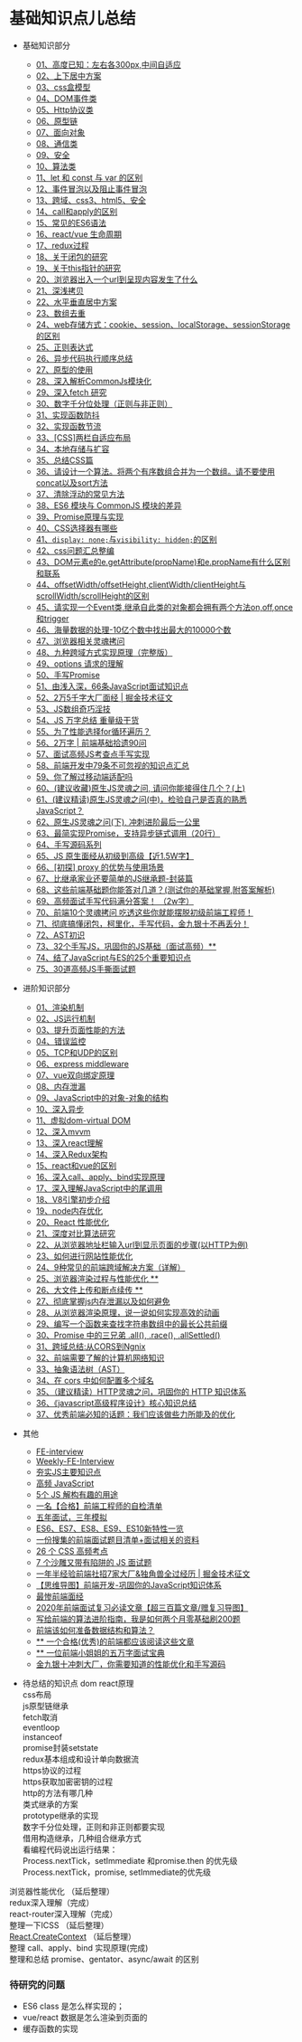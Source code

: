 # 基础知识点儿总结

- 基础知识部分
    - [01、高度已知：左右各300px,中间自适应](./01_01、基础知识部分1-10.md#class01-01)
    - [02、上下居中方案](./01_01、基础知识部分1-10.md#class01-02)
    - [03、css盒模型](./01_01、基础知识部分1-10.md#class01-03)
    - [04、DOM事件类](./01_01、基础知识部分1-10.md#class01-04)
    - [05、Http协议类](./01_01、基础知识部分1-10.md#class01-05)
    - [06、原型链](./01_01、基础知识部分1-10.md#class01-06)
    - [07、面向对象](./01_01、基础知识部分1-10.md#class01-07)
    - [08、通信类](./01_01、基础知识部分1-10.md#class01-08)
    - [09、安全](./01_01、基础知识部分1-10.md#class01-09)
    - [10、算法类](./01_01、基础知识部分1-10.md#class01-10)
    - [11、let 和 const 与 var 的区别](./01_02、基础知识部分11-20.md#class01-11)
    - [12、事件冒泡以及阻止事件冒泡](./01_02、基础知识部分11-20.md#class01-12)
    - [13、跨域、css3、html5、安全](./01_02、基础知识部分11-20.md#class01-13)
    - [14、call和apply的区别](./01_02、基础知识部分11-20.md#class01-14)
    - [15、常见的ES6语法](./01_02、基础知识部分11-20.md#class01-15)
    - [16、react/vue  生命周期](./01_02、基础知识部分11-20.md#class01-16)
    - [17、redux过程](./01_02、基础知识部分11-20.md#class01-17)
    - [18、关于闭包的研究](./01_02、基础知识部分11-20.md#class01-18)
    - [19、关于this指针的研究](./01_02、基础知识部分11-20.md#class01-19)
    - [20、浏览器出入一个url到呈现内容发生了什么](./01_02、基础知识部分11-20.md#class01-20)
    - [21、深浅拷贝](./01_03、基础知识部分21-30.md#class01-21)
    - [22、水平垂直居中方案](./01_03、基础知识部分21-30.md#class01-22)
    - [23、数组去重](./01_03、基础知识部分21-30.md#class01-23)
    - [24、web存储方式：cookie、session、localStorage、sessionStorage的区别](./01_03、基础知识部分21-30.md#class01-24)
    - [25、正则表达式](./01_03、基础知识部分21-30.md#class01-25)
    - [26、异步代码执行顺序总结](./01_03、基础知识部分21-30.md#class01-26)
    - [27、原型的使用](./01_03、基础知识部分21-30.md#class01-27)
    - [28、深入解析CommonJs模块化](./01_03、基础知识部分21-30.md#class01-28)
    - [29、深入fetch 研究](./01_03、基础知识部分21-30.md#class01-29)
    - [30、数字千分位处理（正则与非正则）](./01_03、基础知识部分21-30.md#class01-30)
    - [31、实现函数防抖](./01_04、基础知识部分31-40.md#class01-31)
    - [32、实现函数节流](./01_04、基础知识部分31-40.md#class01-32)
    - [33、[CSS]两栏自适应布局](./01_04、基础知识部分31-40.md#class01-33)
    - [34、本地存储与扩容](./01_04、基础知识部分31-40.md#class01-34)
    - [35、总结CSS篇](./01_04、基础知识部分31-40.md#class01-35)
    - [36、请设计一个算法。将两个有序数组合并为一个数组。请不要使用concat以及sort方法](./01_04、基础知识部分31-40.md#class01-36)
    - [37、清除浮动的常见方法](./01_04、基础知识部分31-40.md#class01-37)
    - [38、ES6 模块与 CommonJS 模块的差异](./01_04、基础知识部分31-40.md#class01-38)
    - [39、Promise原理与实现](./01_04、基础知识部分31-40.md#class01-39)
    - [40、CSS选择器有哪些](./01_04、基础知识部分31-40.md#class01-40)
    - [41、`display: none;`与`visibility: hidden;`的区别](./01_05、基础知识部分41-50.md#class01-41)
    - [42、css问题汇总整编](./01_05、基础知识部分41-50.md#class01-42)
    - [43、DOM元素e的e.getAttribute(propName)和e.propName有什么区别和联系](./01_05、基础知识部分41-50.md#class01-43)
    - [44、offsetWidth/offsetHeight,clientWidth/clientHeight与scrollWidth/scrollHeight的区别](./01_05、基础知识部分41-50.md#class01-44)
    - [45、请实现一个Event类,继承自此类的对象都会拥有两个方法on,off,once和trigger](./01_05、基础知识部分41-50.md#class01-45)
    - [46、海量数据的处理-10亿个数中找出最大的10000个数](./01_05、基础知识部分41-50.md#class01-46)
    - [47、浏览器相关灵魂拷问](./01_47、浏览器相关灵魂拷问.md)
    - [48、九种跨域方式实现原理（完整版）](https://juejin.im/post/5c23993de51d457b8c1f4ee1)
    - [49、options 请求的理解](https://juejin.im/post/5edef7b2e51d45784213ca24)
    - [50、手写Promise](https://juejin.im/post/5ea39ea251882573b86fadbe)
    - [51、由浅入深，66条JavaScript面试知识点](https://juejin.im/post/6844904200917221389)
    - [52、2万5千字大厂面经 | 掘金技术征文](https://juejin.im/post/6844903682455109640)
    - [53、JS数组奇巧淫技](https://juejin.im/post/6844904194919366669)
    - [54、JS 万字总结 重量级干货](https://juejin.im/post/6844904136161361933)
    - [55、为了性能选择for循环遍历？](https://juejin.im/post/6844904191425511432)
    - [56、2万字 | 前端基础拾遗90问](https://juejin.im/post/6844904116552990727)
    - [57、面试高频JS考查点手写实现](https://juejin.im/post/6844904095858294798)
    - [58、前端开发中79条不可忽视的知识点汇总](https://juejin.im/post/6844903951486156813)
    - [59、你了解过移动端适配吗](https://juejin.im/post/6844903631993454600)
    - [60、(建议收藏)原生JS灵魂之问, 请问你能接得住几个？(上)](https://juejin.im/post/6844903974378668039)
    - [61、(建议精读)原生JS灵魂之问(中)，检验自己是否真的熟悉JavaScript？](https://juejin.im/post/6844903986479251464)
    - [62、原生JS灵魂之问(下), 冲刺进阶最后一公里](https://juejin.im/post/6844904004007247880)
    - [63、最简实现Promise，支持异步链式调用（20行）](https://juejin.im/post/6844904094079926286)
    - [64、手写源码系列](https://juejin.im/post/6844904099994042375)
    - [65、JS 原生面经从初级到高级【近1.5W字】](https://juejin.im/post/6844903976081555470)
    - [66、[初探] proxy 的优势与使用场景](https://juejin.im/post/6844904191240962061)
    - [67、比继承家业还要简单的JS继承题-封装篇](https://juejin.im/post/6844904094948130824)
    - [68、这些前端基础题你能答对几道？(测试你的基础掌握,附答案解析)](https://juejin.im/post/6844904184962105357)
    - [69、高频面试手写代码满分答案！ （2w字）](https://juejin.im/post/6844904100354588679)
    - [70、前端10个灵魂拷问 吃透这些你就能摆脱初级前端工程师！](https://juejin.im/post/6857800782276902919)
    - [71、彻底搞懂闭包，柯里化，手写代码，金九银十不再丢分！](https://juejin.im/post/6864378349512065038)
    - [72、AST初识](https://juejin.im/post/6885146952877031432)
    - [73、32个手写JS，巩固你的JS基础（面试高频）**](https://juejin.im/post/6875152247714480136)
    - [74、结了JavaScript与ES的25个重要知识点](https://juejin.im/post/6872521948015329293)
    - [75、30道高频JS手撕面试题](https://juejin.im/post/6870319532955828231)
    
    
- 进阶知识部分
    - [01、渲染机制](./02_01、进阶知识部分1-10.md#class02-01)
    - [02、JS运行机制](./02_01、进阶知识部分1-10.md#class02-02)
    - [03、提升页面性能的方法](./02_01、进阶知识部分1-10.md#class02-03)
    - [04、错误监控](./02_01、进阶知识部分1-10.md#class02-04)
    - [05、TCP和UDP的区别](./02_01、进阶知识部分1-10.md#class02-05)
    - [06、express middleware](./02_01、进阶知识部分1-10.md#class02-06)
    - [07、vue双向绑定原理](./02_01、进阶知识部分1-10.md#class02-07)
    - [08、内存泄漏](./02_01、进阶知识部分1-10.md#class02-08)
    - [09、JavaScript中的对象-对象的结构](./02_01、进阶知识部分1-10.md#class02-09)
    - [10、深入异步](./02_01、进阶知识部分1-10.md#class02-10)
    - [11、虚拟dom-virtual DOM](./02_02、进阶知识部分11-20.md#class02-11)
    - [12、深入mvvm](./02_02、进阶知识部分11-20.md#class02-12)
    - [13、深入react理解](./02_02、进阶知识部分11-20.md#class02-13)
    - [14、深入Redux架构](./02_02、进阶知识部分11-20.md#class02-14)
    - [15、react和vue的区别](./02_02、进阶知识部分11-20.md#class02-15)
    - [16、深入call、apply、bind实现原理](./02_02、进阶知识部分11-20.md#class02-16)
    - [17、深入理解JavaScript中的尾调用](./02_02、进阶知识部分11-20.md#class02-17)
    - [18、V8引擎初步介绍](./02_02、进阶知识部分11-20.md#class02-18)
    - [19、node内存优化](./02_02、进阶知识部分11-20.md#class02-19)
    - [20、React 性能优化](./02_02、进阶知识部分11-20.md#class02-20)
    - [21、深度对比算法研究](./02_03、进阶知识部分21-30.md#class02-21)
    - [22、从浏览器地址栏输入url到显示页面的步骤(以HTTP为例)](./02_03、进阶知识部分21-30.md#class02-22)
    - [23、如何进行网站性能优化](./02_03、进阶知识部分21-30.md#class02-23)
    - [24、9种常见的前端跨域解决方案（详解）](./02_03、进阶知识部分21-30.md#class02-24)
    - [25、浏览器渲染过程与性能优化 **](https://juejin.im/collection/5bab019fe51d452fa9ee45e2)
    - [26、大文件上传和断点续传 **](https://juejin.im/post/5dff8a26e51d4558105420ed)
    - [27、彻底掌握js内存泄漏以及如何避免](https://juejin.im/post/5d5664ebf265da03f3334f13)
    - [28、从浏览器渲染原理，说一说如何实现高效的动画](https://juejin.im/post/5d2491ba6fb9a07ecf724b69)
    - [29、编写一个函数来查找字符串数组中的最长公共前缀](https://juejin.im/post/6846687592532934669)
    - [30、Promise 中的三兄弟 .all(), .race(), .allSettled()](https://juejin.im/post/5d534ff16fb9a06b1027209c)
    - [31、跨域总结:从CORS到Ngnix](https://juejin.im/post/6844904094973296654)
    - [32、前端需要了解的计算机网络知识](https://juejin.im/post/6844904079974465544)
    - [33、抽象语法树（AST）](https://segmentfault.com/a/1190000016231512)
    - [34、在 cors 中如何配置多个域名](https://juejin.im/post/6847902224274849800)
    - [35、（建议精读）HTTP灵魂之问，巩固你的 HTTP 知识体系](https://juejin.im/post/6844904100035821575)
    - [36、《javascript高级程序设计》核心知识总结](https://juejin.im/post/6844903953671389191)
    - [37、优秀前端必知的话题：我们应该做些力所能及的优化](https://juejin.im/post/6844903688222277640)
    
    
    
    
- 其他
    - [FE-interview](https://github.com/qiu-deqing/FE-interview)
    - [Weekly-FE-Interview](https://github.com/airuikun/Weekly-FE-Interview)
    - [夯实JS主要知识点](https://juejin.im/post/5d54e78be51d4561b072dce6#6)
    - [高频 JavaScript](https://juejin.im/post/5d51e16d6fb9a06ae17d6bbc#heading-14)
    - [5个 JS 解构有趣的用途](https://juejin.im/post/5d5f29dde51d456216553519)
    - [一名【合格】前端工程师的自检清单](https://juejin.im/post/5cc1da82f265da036023b628)
    - [五年面试，三年模拟](https://juejin.im/post/5ca0425e51882567ce181037)
    - [ES6、ES7、ES8、ES9、ES10新特性一览](https://juejin.im/post/5ca2e1935188254416288eb2)
    - [一份搜集的前端面试题目清单+面试相关的资料](https://github.com/pwstrick/daily)
    - [26 个 CSS 高频考点](https://juejin.im/post/5e8fb5b16fb9a03c464934a8)
    - [7 个沙雕又带有陷阱的 JS 面试题](https://juejin.im/post/6844903974374473736)
    - [一年半经验前端社招7家大厂&独角兽全过经历 | 掘金技术征文](https://juejin.im/post/6844904137495150599)
    - [【思维导图】前端开发-巩固你的JavaScript知识体系](https://juejin.im/post/6844904106243391495)
    - [最惨前端面经](https://juejin.im/post/6844904170538041351)
    - [2020年前端面试复习必读文章【超三百篇文章/赠复习导图】](https://juejin.im/post/6844904116339261447)
    - [写给前端的算法进阶指南，我是如何两个月零基础刷200题](https://juejin.im/post/6847009772500156429)
    - [前端该如何准备数据结构和算法？](https://juejin.im/post/5d5b307b5188253da24d3cd1#heading-17)
    - [** 一个合格(优秀)的前端都应该阅读这些文章](https://juejin.im/post/6844903896637259784)
    - [** 一位前端小姐姐的五万字面试宝典](https://juejin.im/post/6844904121380667399)
    - [金九银十冲刺大厂，你需要知道的性能优化和手写源码](https://juejin.im/post/6861741444098195469)
    
    
    
- 待总结的知识点
dom react原理                                              
css布局                                            
js原型链继承                                          
fetch取消                                          
eventloop                                            
instanceof                                           
promise封装setstate                                            
redux基本组成和设计单向数据流                                            
https协议的过程                                           
https获取加密密钥的过程                                           
http的方法有哪几种                                          
类式继承的方案                                          
prototype继承的实现                                           
数字千分位处理，正则和非正则都要实现                                           
借用构造继承，几种组合继承方式                                          
看编程代码说出运行结果：                                             
Process.nextTick，setImmediate 和promise.then 的优先级                                             
Process.nextTick，promise, setImmediate的优先级                                           


浏览器性能优化 （延后整理）                        
redux深入理解（完成）                               
react-router深入理解（完成）                                        
整理一下ICSS （延后整理）                   
[React.CreateContext](https://blog.csdn.net/weixin_33768153/article/details/82668110) （延后整理）                    
整理 call、apply、bind 实现原理(完成)                                         
整理和总结 promise、gentator、async/await 的区别                          

### 待研究的问题
- ES6 class 是怎么样实现的；
- vue/react 数据是怎么渲染到页面的                           
- 缓存函数的实现






